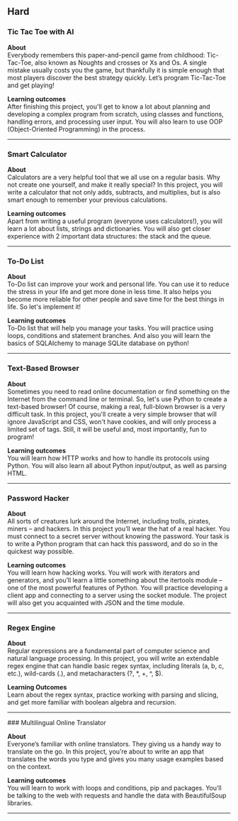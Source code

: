 ## Hard

### Tic Tac Toe with AI

**About**   
Everybody remembers this paper-and-pencil game from childhood: Tic-Tac-Toe, also known as Noughts and crosses or Xs and Os. A single mistake usually costs you the      game, but thankfully it is simple enough that most players discover the best strategy quickly. Let’s program Tic-Tac-Toe and get playing!

**Learning outcomes**   
After finishing this project, you'll get to know a lot about planning and developing a complex program from scratch, using classes and functions, handling errors, and processing user input. You will also learn to use OOP (Object-Oriented Programming) in the process.

----
### Smart Calculator

**About**   
Calculators are a very helpful tool that we all use on a regular basis. 
Why not create one yourself, and make it really special? 
In this project, you will write a calculator that not only adds, subtracts, and multiplies, but is also smart enough to remember your previous calculations.

**Learning outcomes**   
Apart from writing a useful program (everyone uses calculators!), you will learn a lot about lists, strings and dictionaries. 
You will also get closer experience with 2 important data structures: the stack and the queue.

----
### To-Do List 

**About**   
To-Do list can improve your work and personal life. You can use it to reduce the stress in your life and get more done in less time. It also helps you become more reliable for other people and save time for the best things in life. So let's implement it!

**Learning outcomes**   
To-Do list that will help you manage your tasks. You will practice using loops, conditions and statement branches. And also you will learn the basics of SQLAlchemy to manage SQLite database on python!

----
### Text-Based Browser

**About**   
Sometimes you need to read online documentation or find something on the Internet from the command line or terminal. So, let's use Python to create a text-based browser! Of course, making a real, full-blown browser is a very difficult task. In this project, you'll create a very simple browser that will ignore JavaScript and CSS, won't have cookies, and will only process a limited set of tags. Still, it will be useful and, most importantly, fun to program!

**Learning outcomes**   
You will learn how HTTP works and how to handle its protocols using Python.
You will also learn all about Python input/output, as well as parsing HTML.

----
### Password Hacker

**About**   
All sorts of creatures lurk around the Internet, including trolls, pirates, miners – and hackers. In this project you’ll wear the hat of a real hacker. You must connect to a secret server without knowing the password. Your task is to write a Python program that can hack this password, and do so in the quickest way possible.

**Learning outcomes**   
You will learn how hacking works. You will work with iterators and generators, and you’ll learn a little something about the itertools module – one of the most powerful features of Python. You will practice developing a client app and connecting to a server using the socket module. The project will also get you acquainted with JSON and the time module.

---
### Regex Engine   

**About**   
Regular expressions are a fundamental part of computer science and natural language processing. 
In this project, you will write an extendable regex engine that can handle basic regex syntax, including literals (a, b, c, etc.), wild-cards (.), 
and metacharacters (?, *, +, ^, $).

**Learning Outcomes**   
Learn about the regex syntax, practice working with parsing and slicing, and get more familiar with boolean algebra and recursion.

---
### Multilingual Online Translator

**About**   
Everyone’s familiar with online translators. They giving us a handy way to translate on the go. 
In this project, you’re about to write an app that translates the words you type and gives you many usage examples based on the context.   

**Learning outcomes**   
You will learn to work with loops and conditions, pip and packages. 
You’ll be talking to the web with requests and handle the data with BeautifulSoup libraries.   

---
